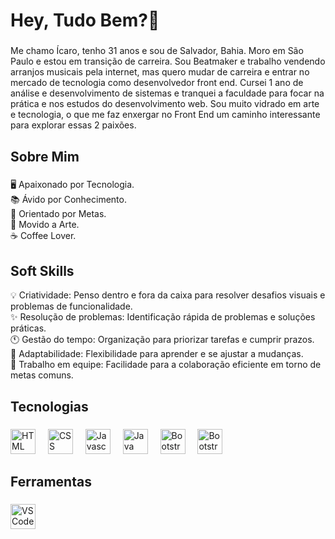 <h1 align="left">Hey, Tudo Bem?👋 </h1>

###

<p align="left">Me chamo Ícaro, tenho 31 anos e sou de Salvador, Bahia. Moro em São Paulo e estou em transição de carreira. Sou Beatmaker e trabalho vendendo arranjos musicais pela internet, mas quero mudar de carreira e entrar no mercado de tecnologia como desenvolvedor front end. Cursei 1 ano de análise e desenvolvimento de sistemas e tranquei a faculdade para focar na prática e nos estudos do desenvolvimento web. Sou muito vidrado em arte e tecnologia, o que me faz enxergar no Front End um caminho interessante para explorar essas 2 paixões.
</p>

###

<h2 align="left">Sobre Mim</h2>

###

<p align="left">🖥️ Apaixonado por Tecnologia.<br>📚 Ávido por Conhecimento.<br>🎯 Orientado por Metas.<br>🎨 Movido a Arte.<br>☕ Coffee Lover.</p>

###

<h2 align="left">Soft Skills</h2>



<p align="left">💡 Criatividade: Penso dentro e fora da caixa para resolver desafios visuais e  problemas de funcionalidade.<br>
                ✨ Resolução de problemas: Identificação rápida de problemas e soluções práticas.<br>
                🕚 Gestão do tempo: Organização para priorizar tarefas e cumprir prazos.<br>
                🧠 Adaptabilidade: Flexibilidade para aprender e se ajustar a mudanças.<br>
                🤝 Trabalho em equipe: Facilidade para a colaboração eficiente em torno de metas comuns.<br>
</p>

###

<h2 align="left">Tecnologias</h2>

###

<div align="left">
  <img src="https://upload.wikimedia.org/wikipedia/commons/thumb/6/61/HTML5_logo_and_wordmark.svg/512px-HTML5_logo_and_wordmark.svg.png" height="40" alt="HTML Logo"  />
  <img width="12" />
  <img src="https://upload.wikimedia.org/wikipedia/commons/thumb/d/d5/CSS3_logo_and_wordmark.svg/363px-CSS3_logo_and_wordmark.svg.png" height="40" alt="CSS Logo"  />
  <img width="12" />
  <img src="https://cdn.jsdelivr.net/gh/devicons/devicon/icons/javascript/javascript-original.svg" height="40" alt="Javascript Logo"  />
  <img width="12" />
  <img src="https://upload.wikimedia.org/wikipedia/pt/thumb/3/30/Java_programming_language_logo.svg/800px-Java_programming_language_logo.svg.png" height="40" alt="Java Logo"  />
  <img width="12" />
  <img src="https://upload.wikimedia.org/wikipedia/commons/thumb/b/b2/Bootstrap_logo.svg/1280px-Bootstrap_logo.svg.png" height="40" alt="Bootstrap Logo"  />
  <img width="12" />
    <img src="https://upload.wikimedia.org/wikipedia/commons/thumb/a/a7/React-icon.svg/1024px-React-icon.svg.png" height="40" alt="Bootstrap Logo"  />
  <img width="12" />
</div>

###

<h2 align="left">Ferramentas</h2>

###

<div align="left">
  <img src="https://upload.wikimedia.org/wikipedia/commons/thumb/9/9a/Visual_Studio_Code_1.35_icon.svg/1024px-Visual_Studio_Code_1.35_icon.svg.png" height="40" alt="VSCode Logo"  />
  <img width="12" />
</div>

###
